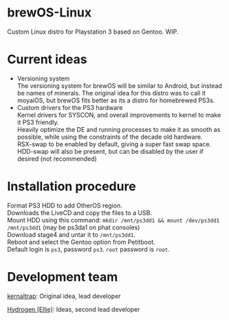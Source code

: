 # brewOS-Linux
Custom Linux distro for Playstation 3 based on Gentoo. WIP.
# Current ideas
- Versioning system<br>
  The versioning system for brewOS will be similar to Android, but instead be names of minerals. The original idea for this distro was to call it moyaiOS, but brewOS fits better as its a distro for homebrewed PS3s.
- Custom drivers for the PS3 hardware<br>
  Kernel drivers for SYSCON, and overall improvements to kernel to make it PS3 friendly.<br>
  Heavily optimize the DE and running processes to make it as smooth as possible, while using the constraints of the decade old hardware.<br>
  RSX-swap to be enabled by default, giving a super fast swap space. HDD-swap will also be present, but can be disabled by the user if desired (not recommended)
# Installation procedure
Format PS3 HDD to add OtherOS region.<br>Downloads the LiveCD and copy the files to a USB.<br>Mount HDD using this command: `mkdir /mnt/ps3dd1 && mount /dev/ps3dd1 /mnt/ps3dd1` (may be ps3da1 on phat consoles)<br>Download stage4 and untar it to `/mnt/ps3dd1`.<br>Reboot and select the Gentoo option from Petitboot.<br>Default login is `ps3`, password `ps3`. `root` password is `root`.
# Development team
[kernaltrap](https://github.com/kernaltrap8): Original idea, lead developer

[Hydrogen (Ellie)](https://github.com/Hydrogen8): Ideas, second lead developer
